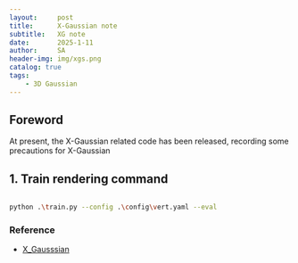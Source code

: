 ```yaml
---
layout:     post
title:      X-Gaussian note
subtitle:   XG note
date:       2025-1-11
author:     SA
header-img: img/xgs.png
catalog: true
tags:
    - 3D Gaussian
---
```


## Foreword

At present, the X-Gaussian related code has been released, recording some precautions for X-Gaussian

## 1. Train rendering command


```sh

python .\train.py --config .\config\vert.yaml --eval

```


### Reference

- [X_Gausssian](https://github.com/caiyuanhao1998/X-Gaussian)
 

